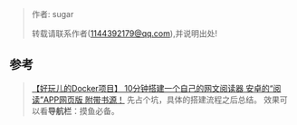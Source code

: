 > 作者: sugar
> 
> 转载请联系作者(1144392179@qq.com),并说明出处!



## 参考
> [【好玩儿的Docker项目】 10分钟搭建一个自己的网文阅读器 安卓的“阅读”APP网页版 附带书源！](https://blog.laoda.de/archives/docker-compose-install-reader)
先占个坑，具体的搭建流程之后总结。
效果可以看**导航栏**：摸鱼必备。